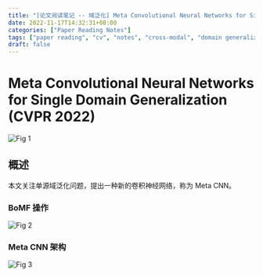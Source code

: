 ```yaml
---
title: "[论文阅读笔记 -- 域泛化] Meta Convolutional Neural Networks for Single DG (CVPR 2022)"
date: 2022-11-17T14:32:31+08:00
categories: ["Paper Reading Notes"]
tags: ["paper reading", "cv", "notes", "cross-modal", "domain generalization"]
draft: false
---
```


# Meta Convolutional Neural Networks for Single Domain Generalization (CVPR 2022)

![Fig 1](/images/2022/PRN300/1.png)

## 概述

本文关注单源域泛化问题，提出一种新的卷积神经网络，称为 Meta CNN。  

### BoMF 操作

![Fig 2](/images/2022/PRN300/2.png)

### Meta CNN 架构

![Fig 3](/images/2022/PRN300/3.png)
